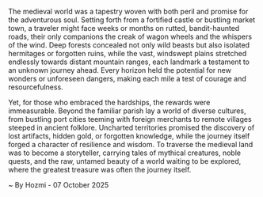 
The medieval world was a tapestry woven with both peril and promise for the adventurous soul. Setting forth from a fortified castle or bustling market town, a traveler might face weeks or months on rutted, bandit-haunted roads, their only companions the creak of wagon wheels and the whispers of the wind. Deep forests concealed not only wild beasts but also isolated hermitages or forgotten ruins, while the vast, windswept plains stretched endlessly towards distant mountain ranges, each landmark a testament to an unknown journey ahead. Every horizon held the potential for new wonders or unforeseen dangers, making each mile a test of courage and resourcefulness.

Yet, for those who embraced the hardships, the rewards were immeasurable. Beyond the familiar parish lay a world of diverse cultures, from bustling port cities teeming with foreign merchants to remote villages steeped in ancient folklore. Uncharted territories promised the discovery of lost artifacts, hidden gold, or forgotten knowledge, while the journey itself forged a character of resilience and wisdom. To traverse the medieval land was to become a storyteller, carrying tales of mythical creatures, noble quests, and the raw, untamed beauty of a world waiting to be explored, where the greatest treasure was often the journey itself.

~ By Hozmi - 07 October 2025
